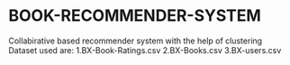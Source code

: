 # BOOK-RECOMMENDER-SYSTEM
Collabirative based recommender system with the help of clustering
Dataset used are:
1.BX-Book-Ratings.csv
2.BX-Books.csv
3.BX-users.csv

